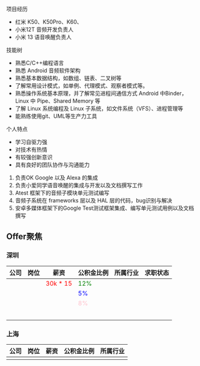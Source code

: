 项目经历

* 红米 K50、K50Pro、K60、
* 小米12T 音频开发负责人
* 小米 13 语音唤醒负责人



技能树

* 熟悉C/C++编程语言
* 熟悉 Android 音频软件架构
* 熟悉基本数据结构，如数组、链表、二叉树等
* 了解常用设计模式，如单例、代理模式、观察者模式等。
* 熟悉操作系统基本原理，并了解常见进程间通信方式 Android 中Binder，Linux 中 Pipe、Shared Memory 等
* 了解 Linux 系统编程及 Linux 子系统，如文件系统（VFS）、进程管理等
* 能熟练使用git、UML等生产力工具



个人特点

* 学习自驱力强
* 对技术有热情
* 有较强创新意识
* 具有良好的团队协作与沟通能力





1. 负责OK Google 以及 Alexa 的集成
2. 负责小爱同学语音唤醒的集成与开发以及文档撰写工作
3. Atest 框架下的音频子模块单元测试编写
4. 音频子系统在 frameworks 层以及 HAL 层的代码，bug识别与解决
5. 安卓多媒体框架下的Google Test测试框架集成、编写单元测试用例以及文档撰写





## Offer聚焦

### 深圳

| 公司 | 岗位 | 薪资                                    | 公积金比例                           | 所属行业 | 求职状态 |
| ---- | ---- | --------------------------------------- | ------------------------------------ | -------- | -------- |
|      |      | <span style="color:red">30k * 15</span> | <span style="color:green">12%</span> |          |          |
|      |      |                                         | <span style="color:blue">5%</span>   |          |          |
|      |      |                                         | <span style="color:pink">8%</span>   |          |          |
|      |      |                                         |                                      |          |          |
|      |      |                                         |                                      |          |          |
|      |      |                                         |                                      |          |          |
|      |      |                                         |                                      |          |          |
|      |      |                                         |                                      |          |          |

### 上海

| 公司 | 岗位 | 薪资 | 公积金比例 | 所属行业 |
| ---- | ---- | ---- | ---------- | -------- |
|      |      |      |            |          |



